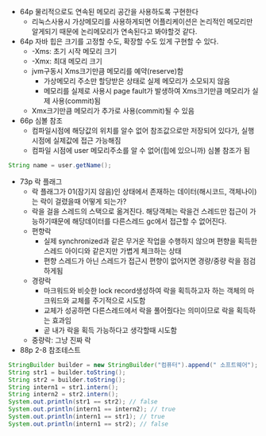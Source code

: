 - 64p 물리적으로도 연속된 메모리 공간을 사용하도록 구현한다
	- 리눅스사용시 가상메모리를 사용하게되면 어플리케이션은 논리적인 메모리만 알게되기 때문에 논리메모리가 연속된다고 봐야할것 같다.
- 64p 자바 힙은 크기를 고정할 수도, 확장할 수도 있게 구현할 수 있다.
	- -Xms: 초기 시작 메모리 크기
	- -Xmx: 최대 메모리 크기
	- jvm구동시 Xms크기만큼 메모리를 예약(reserve)함
		- 가상메모리 주소만 할당받은 상태로 실제 메모리가 소모되지 않음
		- 메모리를 실제로 사용시 page fault가 발생하여 Xms크기만큼 메모리가 실제 사용(commit)됨
	- Xmx크기만큼 메모리가 추가로 사용(commit)될 수 있음
- 66p 심볼 참조
	- 컴파일시점에 해당값의 위치를 알수 없어 참조값으로만 저장되어 있다가, 실행시점에 실제값에 접근 가능해짐
	- 컴파일 시점에 user 메모리주소를 알 수 없어(힙에 있으니까) 심볼 참조가 됨
```java
String name = user.getName();
```
- 73p 락 플래그
	- 락 플래그가 01(잠기지 않음)인 상태에서 존재하는 데이터(해시코드, 객체나이)는 락이 걸렸을때 어떻게 되는가?
	- 락을 걸을 스레드의 스택으로 옮겨진다. 해당객체는 락을건 스레드만 접근이 가능하기때문에 해당데이터를 다른스레드 gc에서 접근할 수 없어진다.
	- 편향락
		- 실제 synchronized과 같은 무거운 작업을 수행하지 않으며 편향을 획득한 스레드 아이디와 같은지만 가볍게 체크하는 상태
		- 편향 스레드가 아닌 스레드가 접근시 편향이 없어지면 경량/중량 락을 점검하게됨
	- 경량락
		- 마크워드와 비슷한 lock record생성하여 락을 획득하고자 하는 객체의 마크워드와 교체를 주기적으로 시도함
		- 교체가 성공하면 다른스레드에서 락을 풀어줬다는 의미이므로 락을 획득하는 효과임
		- 곧 내가 락을 획득 가능하다고 생각할때 시도함
	- 중량락: 그냥 진짜 락
- 88p 2-8 참조테스트
```java
StringBuilder builder = new StringBuilder("컴퓨터").append(" 소프트웨어");  
String str1 = builder.toString();  
String str2 = builder.toString();  
String intern1 = str1.intern();  
String intern2 = str2.intern();  
System.out.println(str1 == str2); // false
System.out.println(intern1 == intern2); // true
System.out.println(intern1 == str1); // true
System.out.println(intern1 == str2); // false
```
